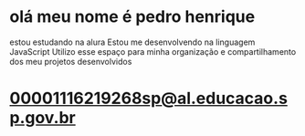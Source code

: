 # olá meu nome é pedro henrique
estou estudando na alura
Estou me desenvolvendo na linguagem JavaScript
Utilizo esse espaço para minha organização e compartilhamento dos meu projetos desenvolvidos
# 00001116219268sp@al.educacao.sp.gov.br
